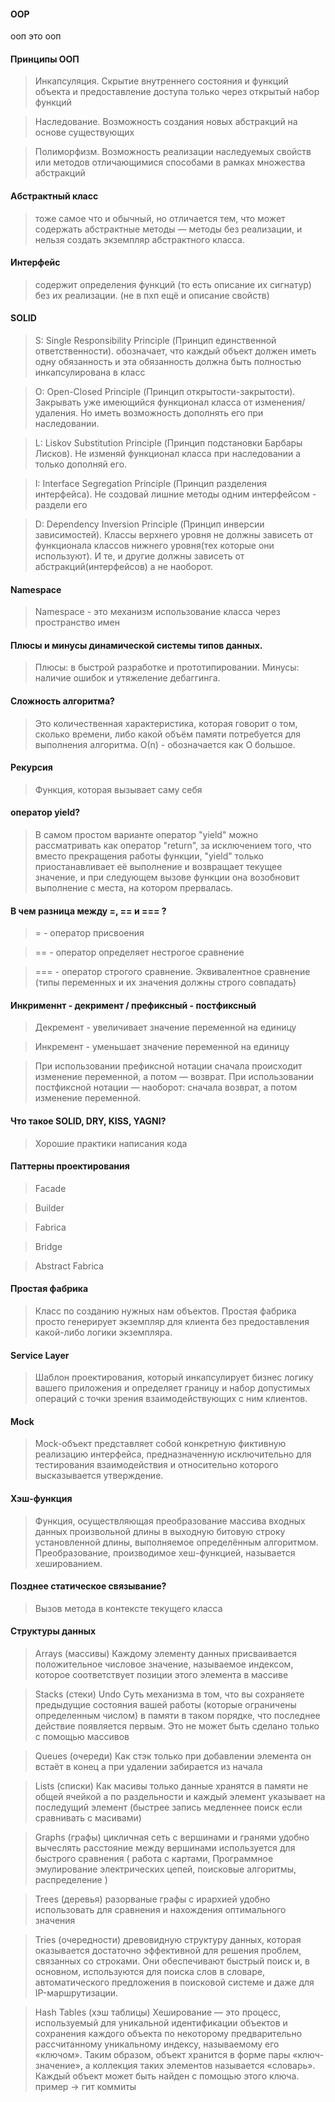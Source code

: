 #### OOP

ооп это ооп

#### Принципы ООП

> Инкапсуляция. Скрытие внутреннего состояния и функций объекта и предоставление доступа только через открытый
> набор функций

> Наследование. Возможность создания новых абстракций на основе существующих

> Полиморфизм. Возможность реализации наследуемых свойств или методов отличающимися способами в рамках
> множества абстракций

#### Абстрактный класс

 

> тоже самое что и обычный, но отличается тем, что может содержать абстрактные методы — методы без реализации, 
> и нельзя создать экземпляр абстрактного класса.

#### Интерфейс

> содержит определения функций (то есть описание их сигнатур) без их реализации. (не в пхп ещё и описание свойств)

#### SOLID

> S: Single Responsibility Principle (Принцип единственной ответственности). обозначает, что каждый объект должен иметь одну обязанность и 
> эта обязанность должна быть полностью инкапсулирована в класс

> O: Open-Closed Principle (Принцип открытости-закрытости). Закрывать уже имеющийся функционал класса от изменения/удаления. 
> Но иметь возможность дополнять его при наследовании.

> L: Liskov Substitution Principle (Принцип подстановки Барбары Лисков). Не изменяй функционал класса при наследовании а только дополняй его.

> I: Interface Segregation Principle (Принцип разделения интерфейса). Не создовай лишние методы одним интерфейсом - раздели его

> D: Dependency Inversion Principle (Принцип инверсии зависимостей). Классы верхнего уровня не должны зависеть от функционала 
> классов нижнего уровня(тех которые они используют). И те, и другие должны зависеть от абстракций(интерфейсов) а не наоборот. 

#### Namespace

> Namespace - это механизм использование класса через пространство имен

#### Плюсы и минусы динамической системы типов данных.

> Плюсы: в быстрой разработке и прототипировании. Минусы: наличие ошибок и утяжеление дебаггинга.

#### Сложность алгоритма?

> Это количественная характеристика, которая говорит о том, сколько времени, либо какой объём
> памяти потребуется для выполнения алгоритма. О(n) - обозначается как О большое.

#### Рекурсия

> Функция, которая вызывает саму себя

#### оператор yield?

> В самом простом варианте оператор "yield" можно рассматривать как оператор "return", за исключением того, что вместо
> прекращения работы функции, "yield" только приостанавливает её выполнение и возвращает текущее значение, и при
> следующем вызове функции она возобновит выполнение с места, на котором прервалась.

#### В чем разница между =, == и === ?

> = - оператор присвоения

> == - оператор определяет нестрогое сравнение

> === - оператор строгого сравнение. Эквивалентное сравнение (типы переменных и их значения должны строго совпадать)

#### Инкрименнт - декримент / префиксный - постфиксный

> Декремент - увеличивает значение переменной на единицу

> Инкремент - уменьшает значение переменной на единицу

> При использовании префиксной нотации сначала происходит изменение переменной, а потом — возврат. При
> использовании постфиксной нотации — наоборот: сначала возврат, а потом изменение переменной.

#### Что такое SOLID, DRY, KISS, YAGNI?

> Хорошие практики написания кода

#### Паттерны проектирования

> Facade

> Builder

> Fabrica

> Bridge

> Abstract Fabrica

#### Простая фабрика

> Класс по созданию нужных нам объектов. Простая фабрика просто генерирует экземпляр для клиента без предоставления
> какой-либо логики экземпляра.

#### Service Layer

> Шаблон проектирования, который инкапсулирует бизнес логику вашего приложения и определяет границу и набор
> допустимых операций с точки зрения взаимодействующих с ним клиентов.

#### Mock

> Mock-объект представляет собой конкретную фиктивную реализацию интерфейса, предназначенную исключительно для
> тестирования взаимодействия и относительно которого высказывается утверждение.

#### Хэш-функция

> Функция, осуществляющая преобразование массива входных данных произвольной длины в выходную битовую строку
> установленной длины, выполняемое определённым алгоритмом. Преобразование, производимое хеш-функцией, 
> называется хешированием.

#### Позднее статическое связывание?

> Вызов метода в контексте текущего класса

#### Структуры данных

> Arrays (массивы) Каждому элементу данных присваивается положительное числовое значение, называемое индексом, 
> которое соответствует позиции этого элемента в массиве

> Stacks (стеки) Undo Суть механизма в том, что вы сохраняете предыдущие состояния вашей работы (которые ограничены определенным числом) 
> в памяти в таком порядке, что последнее действие появляется первым. Это не может быть сделано только с помощью массивов

> Queues (очереди) Как стэк только при добавлении элемента он встаёт в конец а при удалении забирается из начала

> Lists (списки) Как масивы только данные хранятся в памяти не общей ячейкой а по раздельности и 
> каждый элемент указывает на последущий элемент (быстрее запись медленнее поиск если сравнивать с масивами)

> Graphs (графы) цикличная сеть с вершинами и гранями удобно вычеслять расстояние между вершинами используется для быстрого сравнения 
> ( работа с картами, Программное эмулирование электрических цепей, поисковые алгоритмы, распределение )

> Trees (деревья) разорваные графы с ирархией удобно использовать для сравнения и нахождения оптимального значения

> Tries (очередности) древовидную структуру данных, которая оказывается достаточно эффективной для решения проблем, 
> связанных со строками. Они обеспечивают быстрый поиск и, в основном, используются для поиска слов в словаре, 
> автоматического предложения в поисковой системе и даже для IP-маршрутизации.

> Hash Tables (хэш таблицы) Хеширование — это процесс, используемый для уникальной идентификации объектов и 
> сохранения каждого объекта по некоторому предварительно рассчитанному уникальному индексу, называемому его «ключом». 
> Таким образом, объект хранится в форме пары «ключ-значение», а коллекция таких элементов называется «словарь». 
> Каждый объект может быть найден с помощью этого ключа. пример -> гит коммиты
